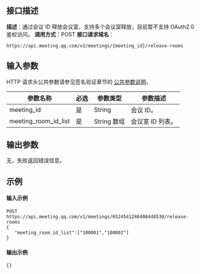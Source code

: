 ## 接口描述
**描述**：通过会议 ID 释放会议室，支持多个会议室释放，目前暂不支持 OAuth2.0 鉴权访问。
**调用方式**：POST
**接口请求域名**：
```Plaintext
https://api.meeting.qq.com/v1/meetings/{meeting_id}/release-rooms
```



## 输入参数
HTTP 请求头公共参数请参见签名验证章节的 [公共参数说明](https://cloud.tencent.com/document/product/1095/42413#.E5.85.AC.E5.85.B1.E5.8F.82.E6.95.B0)，

| 参数名称             | 必选 | 参数类型   | 参数描述       |
| -------------------- | ---- | ---------- | -------------- |
| meeting_id           | 是   | String     | 会议 ID。       |
| meeting_room_id_list | 是   | String 数组 | 会议室 ID 列表。 |



## 输出参数

无，失败返回错误信息。



## 示例

#### 输入示例
```plaintext
POST
https://api.meeting.qq.com/v1/meetings/6524541286408448530/release-rooms
{
   "meeting_room_id_list":["100001","100002"]
}

```




#### 输出示例
```plaintext
{}
```
